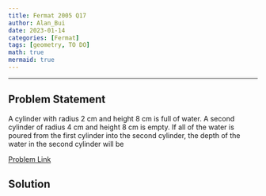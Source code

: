 ```yaml
---
title: Fermat 2005 Q17    
author: Alan_Bui    
date: 2023-01-14
categories: [Fermat]
tags: [geometry, TO DO]
math: true    
mermaid: true  
---
```


---
## Problem Statement

A cylinder with radius 2 cm and height 8 cm is full of water. A second cylinder of radius 4 cm and height 8 cm is empty. If all of the water is poured from the first cylinder into the second cylinder, the depth of the water in the second cylinder will be

[Problem Link](https://cemc.uwaterloo.ca/contests/past_contests/2005/2005FermatContest.pdf)

## Solution

